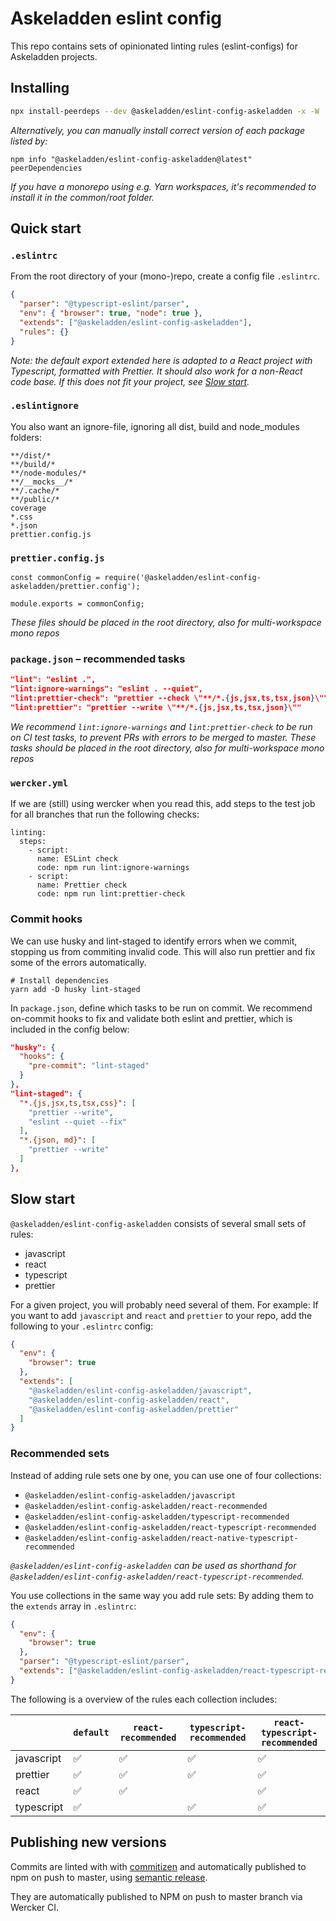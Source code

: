 # Askeladden eslint config

This repo contains sets of opinionated linting rules (eslint-configs) for Askeladden projects.

## Installing

```sh
npx install-peerdeps --dev @askeladden/eslint-config-askeladden -x -W
```

_Alternatively, you can manually install correct version of each package listed by:_

```
npm info "@askeladden/eslint-config-askeladden@latest" peerDependencies
```

_If you have a monorepo using e.g. Yarn workspaces, it's recommended to install
it in the common/root folder._

## Quick start

### `.eslintrc`

From the root directory of your (mono-)repo, create a config file `.eslintrc`.

```json
{
  "parser": "@typescript-eslint/parser",
  "env": { "browser": true, "node": true },
  "extends": ["@askeladden/eslint-config-askeladden"],
  "rules": {}
}
```

_Note: the default export extended here is adapted to a React project with Typescript, formatted with Prettier.
It should also work for a non-React code base. If this does not fit your project, see [Slow start](#slow-start)._

### `.eslintignore`

You also want an ignore-file, ignoring all dist, build and node_modules folders:

```
**/dist/*
**/build/*
**/node-modules/*
**/__mocks__/*
**/.cache/*
**/public/*
coverage
*.css
*.json
prettier.config.js
```

### `prettier.config.js`

```
const commonConfig = require('@askeladden/eslint-config-askeladden/prettier.config');

module.exports = commonConfig;
```

_These files should be placed in the root directory, also for multi-workspace mono repos_

### `package.json` – recommended tasks

```json
"lint": "eslint .",
"lint:ignore-warnings": "eslint . --quiet",
"lint:prettier-check": "prettier --check \"**/*.{js,jsx,ts,tsx,json}\"",
"lint:prettier": "prettier --write \"**/*.{js,jsx,ts,tsx,json}\""
```

_We recommend `lint:ignore-warnings` and `lint:prettier-check` to be run on CI test tasks, to prevent PRs with errors to be merged to master._
_These tasks should be placed in the root directory, also for multi-workspace mono repos_

### `wercker.yml`

If we are (still) using wercker when you read this, add steps to the test job for all branches that run the following checks:

```
linting:
  steps:
    - script:
      name: ESLint check
      code: npm run lint:ignore-warnings
    - script:
      name: Prettier check
      code: npm run lint:prettier-check
```

### Commit hooks

We can use husky and lint-staged to identify errors when we commit, stopping us from commiting invalid code.
This will also run prettier and fix some of the errors automatically.

```
# Install dependencies
yarn add -D husky lint-staged
```

In `package.json`, define which tasks to be run on commit. We recommend on-commit hooks to fix and validate both eslint and prettier, which is included in the config below:

```json
"husky": {
  "hooks": {
    "pre-commit": "lint-staged"
  }
},
"lint-staged": {
  "*.{js,jsx,ts,tsx,css}": [
    "prettier --write",
    "eslint --quiet --fix"
  ],
  "*.{json, md}": [
    "prettier --write"
  ]
},
```

## Slow start

`@askeladden/eslint-config-askeladden` consists of several small sets of rules:

- javascript
- react
- typescript
- prettier

For a given project, you will probably need several of them. For example: If you want to add `javascript` and `react` and `prettier` to your repo, add the following to your `.eslintrc` config:

```json
{
  "env": {
    "browser": true
  },
  "extends": [
    "@askeladden/eslint-config-askeladden/javascript",
    "@askeladden/eslint-config-askeladden/react",
    "@askeladden/eslint-config-askeladden/prettier"
  ]
}
```

### Recommended sets

Instead of adding rule sets one by one, you can use one of four collections:

- `@askeladden/eslint-config-askeladden/javascript`
- `@askeladden/eslint-config-askeladden/react-recommended`
- `@askeladden/eslint-config-askeladden/typescript-recommended`
- `@askeladden/eslint-config-askeladden/react-typescript-recommended`
- `@askeladden/eslint-config-askeladden/react-native-typescript-recommended`

_`@askeladden/eslint-config-askeladden` can be used as shorthand for `@askeladden/eslint-config-askeladden/react-typescript-recommended`._

You use collections in the same way you add rule sets: By adding them to the `extends` array in `.eslintrc`:

```json
{
  "env": {
    "browser": true
  },
  "parser": "@typescript-eslint/parser",
  "extends": ["@askeladden/eslint-config-askeladden/react-typescript-recommended"]
}
```

The following is a overview of the rules each collection includes:

|            | `default` | `react-recommended` | `typescript-recommended` | `react-typescript-recommended` |
| ---------- | --------- | ------------------- | ------------------------ | ------------------------------ |
| javascript | ✅        | ✅                  | ✅                       | ✅                             |
| prettier   | ✅        | ✅                  | ✅                       | ✅                             |
| react      | ✅        | ✅                  |                          | ✅                             |
| typescript | ✅        |                     | ✅                       | ✅                             |

## Publishing new versions

Commits are linted with with [commitizen](https://www.npmjs.com/package/commitizen) and automatically published to npm on push to master, using [semantic release](https://www.npmjs.com/package/semantic-release).

They are automatically published to NPM on push to master branch via Wercker CI.
